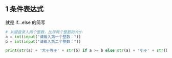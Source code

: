 ## 1 条件表达式

就是 if...else 的简写

```python
# 从键盘录入两个整数，比较两个整数的大小
a = int(input("请输入第一个整数："))
b = int(input("请输入第二个整数："))

print(str(a) + '大于等于' + str(b) if a >= b else str(a) + '小于' + str(b))

```

